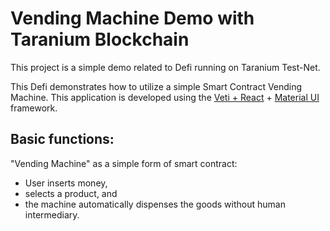 # Vending Machine Demo with Taranium Blockchain

This project is a simple demo related to Defi running on Taranium Test-Net.

This Defi demonstrates how to utilize a simple Smart Contract Vending Machine. This application is developed using the [Veti + React](https://vite.dev/guide/) + [Material UI](https://mui.com/material-ui/) framework.

## Basic functions:
"Vending Machine" as a simple form of smart contract: 

- User inserts money,
- selects a product, and
- the machine automatically dispenses the goods without human intermediary.
